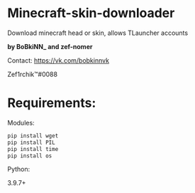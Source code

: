 # Minecraft-skin-downloader
Download minecraft head or skin, allows TLauncher accounts

**by BoBkiNN_ and zef-nomer**

Contact:
https://vk.com/bobkinnvk

Zef1rchik™#0088

# Requirements:

Modules:
```py
pip install wget
pip install PIL
pip install time
pip install os
```

Python:

3.9.7+
